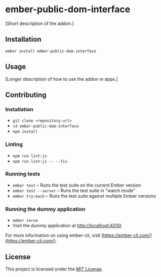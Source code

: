 ember-public-dom-interface
==============================================================================

[Short description of the addon.]

Installation
------------------------------------------------------------------------------

```
ember install ember-public-dom-interface
```


Usage
------------------------------------------------------------------------------

[Longer description of how to use the addon in apps.]


Contributing
------------------------------------------------------------------------------

### Installation

* `git clone <repository-url>`
* `cd ember-public-dom-interface`
* `npm install`

### Linting

* `npm run lint:js`
* `npm run lint:js -- --fix`

### Running tests

* `ember test` – Runs the test suite on the current Ember version
* `ember test --server` – Runs the test suite in "watch mode"
* `ember try:each` – Runs the test suite against multiple Ember versions

### Running the dummy application

* `ember serve`
* Visit the dummy application at [http://localhost:4200](http://localhost:4200).

For more information on using ember-cli, visit [https://ember-cli.com/](https://ember-cli.com/).

License
------------------------------------------------------------------------------

This project is licensed under the [MIT License](LICENSE.md).

